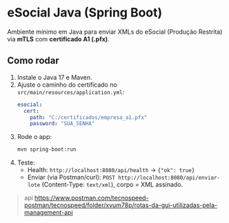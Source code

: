 # eSocial Java (Spring Boot)

Ambiente mínimo em Java para enviar XMLs do eSocial (Produção Restrita) via **mTLS** com **certificado A1 (.pfx)**.

## Como rodar
1. Instale o Java 17 e Maven.
2. Ajuste o caminho do certificado no `src/main/resources/application.yml`:
   ```yaml
   esocial:
     cert:
       path: "C:/certificados/empresa_a1.pfx"
       password: "SUA_SENHA"
   ```
3. Rode o app:
   ```bash
   mvn spring-boot:run
   ```
4. Teste:
   - Health: `http://localhost:8080/api/health` → `{"ok": true}`
   - Enviar (via Postman/curl): `POST http://localhost:8080/api/enviar-lote` (Content-Type: `text/xml`), corpo = XML assinado.

> api
https://www.postman.com/tecnospeed-postman/tecnospeed/folder/xvum78p/rotas-da-gui-utilizadas-pela-management-api
